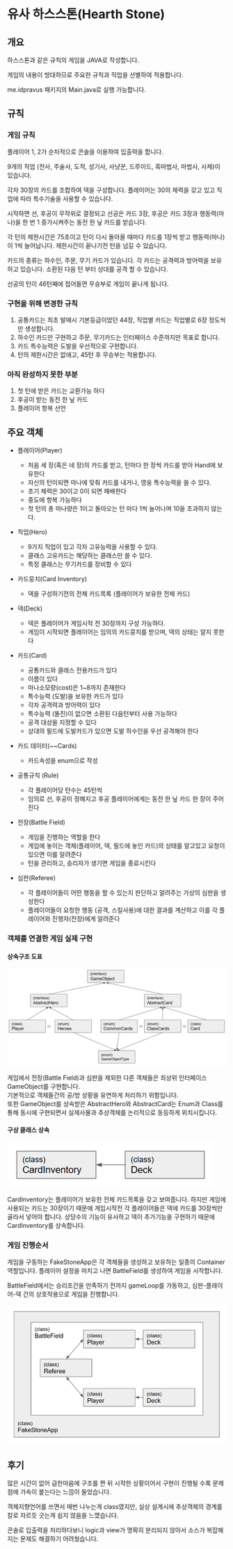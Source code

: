 # 유사 하스스톤(Hearth Stone)

## 개요

하스스톤과 같은 규칙의 게임을 JAVA로 작성합니다.

게임의 내용이 방대하므로 주요한 규칙과 직업을 선별하여 적용합니다.

me.idpravus 패키지의 Main.java로 실행 가능합니다.

## 규칙

### 게임 규칙

플레이어 1, 2가 순차적으로 콘솔을 이용하여 입출력을 합니다. 

9개의 직업 (전사, 주술사, 도적, 성기사, 사냥꾼, 드루이드, 흑마법사, 마법사, 사제)이 있습니다.

각자 30장의 카드를 조합하여 덱을 구성합니다. 플레이어는 30의 체력을 갖고 있고 직업에 따라 특수기술을 사용할 수 있습니다.

시작하면 선, 후공이 무작위로 결정되고 선공은 카드 3장, 후공은 카드 3장과 행동력(마나)을 한 번 1 증가시켜주는 동전 한 닢 카드를 받습니다.

각 턴의 제한시간은 75초이고 턴이 다시 돌아올 때마다 카드를 1장씩 받고 행동력(마나)이 1씩 늘어납니다. 제한시간이 끝나기전 턴을 넘길 수 있습니다.

카드의 종류는 하수인, 주문, 무기 카드가 있습니다. 각 카드는 공격력과 방어력을 보유하고 있습니다. 소환된 다음 턴 부터 상대를 공격 할 수 있습니다.

선공의 턴이 46턴째에 접어들면 무승부로 게임이 끝나게 됩니다.

### 구현을 위해 변경한 규칙

1. 공통카드는 최초 발매시 기본등급이었던 44장, 직업별 카드는 직업별로 6장 정도씩만 생성합니다.
1. 하수인 카드만 구현하고 주문, 무기카드는 인터페이스 수준까지만 목표로 합니다.
1. 카드 특수능력은 도발을 우선적으로 구현합니다.
1. 턴의 제한시간은 없애고, 45턴 후 무승부는 적용합니다.

### 아직 완성하지 못한 부분

1. 첫 턴에 받은 카드는 교환가능 하다
1. 후공이 받는 동전 한 닢 카드
1. 플레이어 항복 선언

## 주요 객체

- 플레이어(Player)
  - 처음 세 장(혹은 네 장)의 카드를 받고, 턴마다 한 장씩 카드를 받아 Hand에 보유한다
  - 자신의 턴이되면 마나에 맞춰 카드를 내거나, 영웅 특수능력을 쓸 수 있다.
  - 초기 체력은 30이고 0이 되면 패배한다
  - 중도에 항복 가능하다
  - 첫 턴의 총 마나량은 1이고 돌아오는 턴 마다 1씩 늘어나며 10을 초과하지 않는다.
  
- 직업(Hero)
  - 9가지 직업이 있고 각자 고유능력을 사용할 수 있다.
  - 클래스 고유카드는 해당하는 클래스만 쓸 수 있다.
  - 특정 클래스는 무기카드를 장비할 수 있다
  
- 카드뭉치(Card Inventory)
  - 덱을 구성하기전의 전체 카드목록 (플레이어가 보유한 전체 카드)
  
- 덱(Deck)
  - 덱은 플레이어가 게임시작 전 30장까지 구성 가능하다.
  - 게임이 시작되면 플레이어는 임의의 카드뭉치를 받으며, 덱의 상태는 알지 못한다
  
- 카드(Card)
  - 공통카드와 클래스 전용카드가 있다
  - 이름이 있다
  - 마나소모량(cost)은 1~8까지 존재한다
  - 특수능력 (도발)을 보유한 카드가 있다
  - 각자 공격력과 방어력이 있다
  - 특수능력 (돌진)이 없으면 소환된 다음턴부터 사용 가능하다
  - 공격 대상을 지정할 수 있다
  - 상대의 필드에 도발카드가 있으면 도발 하수인을 우선 공격해야 한다
  
- 카드 데이터(~~Cards)
  - 카드속성을 enum으로 작성
  
- 공통규칙 (Rule)
  - 각 플레이어당 턴수는 45턴씩
  - 임의로 선, 후공이 정해지고 후공 플레이어에게는 동전 한 닢 카드 한 장이 주어진다
  
- 전장(Battle Field)
  - 게임을 진행하는 역할을 한다
  - 게임에 놓이는 객체(플레이어, 덱, 필드에 놓인 카드)의 상태를 알고있고 요청이 있으면 이를 알려준다
  - 턴을 관리하고, 승리자가 생기면 게임을 종료시킨다

- 심판(Referee)
  - 각 플레이어들이 어떤 행동을 할 수 있는지 판단하고 알려주는 가상의 심판을 생성한다
  - 플레이어들이 요청한 행동 (공격, 스킬사용)에 대한 결과를 계산하고 이를 각 플레이어와 진행자(전장)에게 알려준다  

### 객체를 연결한 게임 실제 구현

#### 상속구조 도표

![주요 오브젝트 상속 구조](img/img1.png)

게임에서 전장(Battle Field)과 심판을 제외한 다른 객체들은 최상위 인터페이스 GameObject를 구현합니다.  
기본적으로 객체들간의 공/방 상황을 유연하게 처리하기 위함입니다.  
또한 GameObject를 상속받은 AbstractHero와 AbstractCard는 Enum과 Class를 통해 동시에 구현되면서 실제사물과 추상객체를 논리적으로 동등하게 위치시킵니다.

#### 구상 클래스 상속

![구상 클래스 상속](img/img2.png)

CardInventory는 플레이어가 보유한 전체 카드목록을 갖고 보여줍니다. 하지만 게임에 사용되는 카드는 30장이기 때문에 게임시작전 각 플레이어들은 덱에 카드를 30장씩만 골라서 넣어야 합니다. 상당수의 기능이 유사하고 덱이 추가기능을 구현하기 때문에 CardInventory를 상속합니다.

### 게임 진행순서

게임을 구동하는 FakeStoneApp은 각 객체들을 생성하고 보유하는 일종의 Container 역할입니다. 플레이어 설정을 마치고 나면 BattleField를 생성하여 게임을 시작합니다.

BattleField에서는 승리조건을 만족하기 전까지 gameLoop를 가동하고, 심판-플레이어-덱 간의 상호작용으로 게임을 진행합니다.

![게임 진행 순서](img/img3.png)

## 후기

 많은 시간이 없어 급한마음에 구조를 짠 뒤 시작한 상황이어서 구현이 진행될 수록 문제점에 가속이 붙는다는 느낌이 들었습니다.

객체지향언어를 쓰면서 매번 나누는게 class였지만, 실상 설계시에 추상객체의 경계를 칼로 자르듯 긋는게 쉽지 않음을 느꼈습니다.

콘솔로 입출력을 처리하다보니 logic과 view가 명확히 분리되지 않아서 소스가 복잡해지는 문제도 해결하기 어려웠습니다.